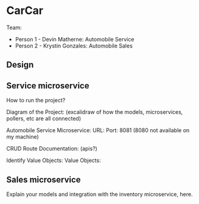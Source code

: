 # CarCar

Team:

* Person 1 - Devin Matherne: Automobile Service
* Person 2 - Krystin Gonzales: Automobile Sales

## Design

## Service microservice

How to run the project?

Diagram of the Project:
(excalidraw of how the models, microservices, pollers, etc are all connected)

Automobile Service Microservice:
URL:
Port: 8081 (8080 not available on my machine)

CRUD Route Documentation:
(apis?)

Identify Value Objects:
Value Objects:

## Sales microservice

Explain your models and integration with the inventory
microservice, here.
